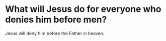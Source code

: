 # What will Jesus do for everyone who denies him before men?

Jesus will deny him before the Father in heaven.
